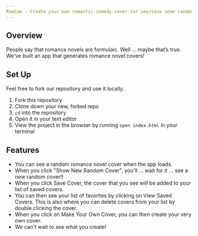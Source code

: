 ```yaml
---
RomCom - Create your own romantic comedy cover (or see/save some random covers!)
---
```


## Overview

People say that romance novels are formulaic. Well … maybe that’s true. We’ve built an app that generates romance novel covers!

## Set Up

Feel free to fork our repository and use it locally. 

1. Fork this repository
2. Clone down your new, forked repo
3. `cd` into the repository
4. Open it in your text editor
5. View the project in the browser by running `open index.html` in your terminal

## Features

* You can see a random romance novel cover when the app loads.
* When you click "Show New Random Cover", you'll ... wait for it ... see a new random cover!! 
* When you click Save Cover, the cover that you see will be added to your list of saved covers.
* You can then see your list of favorites by clicking on View Saved Covers. This is also where you can
  delete covers from your list by double clicking the cover.
* When you click on Make Your Own Cover, you can then create your very own cover.
* We can't wait to see what you create!
